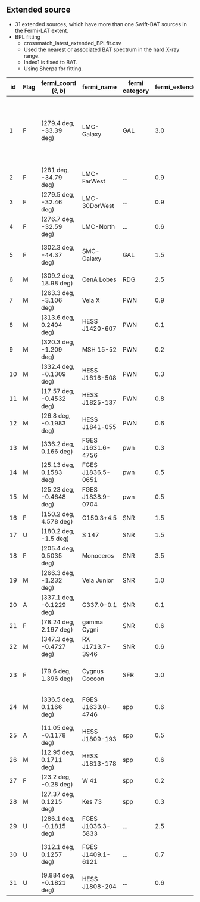 ## Extended source
- 31 extended sources, which have more than one Swift-BAT sources in the Fermi-LAT extent.
- BPL fitting
  - crossmatch_latest_extended_BPLfit.csv
  - Used the nearest or associated BAT spectrum in the hard X-ray range.
  - Index1 is fixed to BAT.
  - Using Sherpa for fitting.


| id| Flag| fermi_coord ($\ell,b$) | fermi_name| fermi category|fermi_extended_model_major| fermi_pindex_PL| fermi_flux| bat_name_counterpart_nearest| bat_category_type_nearest| sep_nearest| bat_pindex_nearest| bat_flux_nearest| bat_name_counterpart| bat_category_type| SED&nbsp;&nbsp;&nbsp;&nbsp;option&nbsp;&nbsp;&nbsp;&nbsp;&nbsp;&nbsp;&nbsp;&nbsp;option&nbsp;&nbsp;&nbsp;&nbsp;;&nbsp;&nbsp;&nbsp;&nbsp;option&nbsp;&nbsp;&nbsp;&nbsp; | SED&nbsp;&nbsp;&nbsp;&nbsp;option&nbsp;&nbsp;&nbsp;&nbsp;&nbsp;&nbsp;&nbsp;&nbsp;option&nbsp;&nbsp;&nbsp;&nbsp;;&nbsp;&nbsp;&nbsp;&nbsp;option&nbsp;&nbsp;&nbsp;&nbsp;
|--- |--- |---| ---|--- |--- |--- |--- |--- |--- |--- |--- |--- |--- |--- |---|---
| 1 | F | (279.4 deg, -33.39 deg) | LMC-Galaxy | GAL | 3.0 | 2.19 | 11 | 2MASX J05052442-6734358 | Unknown AGN | 1.7 | 2.02 | 1 | SWIFT J045106.8-694803; IGR J05007-7047; 2MASX J05052442-6734358; LMC X-4; RX J0531.2-6609; LMC X-1; PSR B0540-69; XMMU J054134.7-682550; [RSG2010] A;  | HMXB; HMXB; Unknown AGN; HMXB; HMXB; HMXB; Pulsar; HMXB; HMXB;  | ![](figures/SED_sherpa/Extended_BPL_LMC-Galaxy.png) | ![](figures/SED_sherpa_LogParabola/fig_LMC-Galaxy.png)
| 2 | F | (281 deg, -34.79 deg) | LMC-FarWest | ... | 0.9 | 2.1 | 2 | SWIFT J045106.8-694803 | HMXB | 0.8 | 2.48 | 3.3 | ... | ... | ![](figures/SED_sherpa/Extended_BPL_LMC-FarWest.png) | ![](figures/SED_sherpa_LogParabola/fig_LMC-FarWest.png)
| 3 | F | (279.5 deg, -32.46 deg) | LMC-30DorWest | ... | 0.9 | 2.12 | 4.4 | RSG2010 A | HMXB | 1.0 | 2.82 | 0.57 | ... | ... | ![](figures/SED_sherpa/Extended_BPL_LMC-30DorWest.png) | ![](figures/SED_sherpa_LogParabola/fig_LMC-30DorWest.png)
| 4 | F | (276.7 deg, -32.59 deg) | LMC-North | ... | 0.6 | 2.0 | 2.3 | LMC X-4 | HMXB | 0.3 | 2.83 | 33 | LMC X-4; RX J0531.2-6609;  | HMXB; HMXB;  | ![](figures/SED_sherpa/Extended_BPL_LMC-North.png) | ![](figures/SED_sherpa_LogParabola/fig_LMC-North.png)
| 5 | F | (302.3 deg, -44.37 deg) | SMC-Galaxy | GAL | 1.5 | 2.2 | 2.5 | IGR J01054-7253 | HMXB | 0.3 | 3.46 | 0.34 | RX J0052.1-7319; RX J0053.8-7226; IGR J01054-7253; XTE J0103-728; SXP 202;  | HMXB; HMXB; HMXB; HMXB; HMXB;  | ![](figures/SED_sherpa/Extended_BPL_SMC-Galaxy.png) | ![](figures/SED_sherpa_LogParabola/fig_SMC-Galaxy.png)
| 6 | M | (309.2 deg, 18.98 deg) | CenA Lobes | RDG | 2.5 | 2.51 | 5.2 | Cen A | Beamed AGN | 0.5 | 1.88 | 1.4e+02 | ... | ... | ![](figures/SED_sherpa/Extended_BPL_CenA_Lobes.png) | ![](figures/SED_sherpa_LogParabola/fig_CenA_Lobes.png)
| 7 | M | (263.3 deg, -3.106 deg) | Vela X | PWN | 0.9 | 2.18 | 13 | Vela Pulsar | Pulsar | 0.4 | 1.97 | 18 | Vela Pulsar; SWIFT J0837.8-4440;  | Pulsar; U2;  | ![](figures/SED_sherpa/Extended_BPL_Vela_X.png) | ![](figures/SED_sherpa_LogParabola/fig_Vela_X.png)
| 8 | M | (313.6 deg, 0.2404 deg) | HESS J1420-607 | PWN | 0.1 | 2.0 | 3.7 | Rabbit | Pulsar | 0.2 | 1.53 | 0.8 | ... | ... | ![](figures/SED_sherpa/Extended_BPL_HESS_J1420-607.png) | ![](figures/SED_sherpa_LogParabola/fig_HESS_J1420-607.png)
| 9 | M | (320.3 deg, -1.209 deg) | MSH 15-52 | PWN | 0.2 | 1.83 | 5.3 | PSR B1509-58 | Pulsar | 0.0 | 1.85 | 26 | ... | ... | ![](figures/SED_sherpa/Extended_BPL_MSH_15-52.png) | ![](figures/SED_sherpa_LogParabola/fig_MSH_15-52.png)
| 10 | M | (332.4 deg, -0.1309 deg) | HESS J1616-508 | PWN | 0.3 | 2.05 | 12 | PSR J1617-5055 | Pulsar | 0.2 | 2.05 | 1.5 | ... | ... | ![](figures/SED_sherpa/Extended_BPL_HESS_J1616-508.png) | ![](figures/SED_sherpa_LogParabola/fig_HESS_J1616-508.png)
| 11 | M | (17.57 deg, -0.4532 deg) | HESS J1825-137 | PWN | 0.8 | 1.75 | 14 | IGR J18246-1425 | Pulsar | 0.6 | 2.8 | 1.9 | IGR J18246-1425; XMMSL1 J182155.0-134719;  | Pulsar; HMXB;  | ![](figures/SED_sherpa/Extended_BPL_HESS_J1825-137.png) | ![](figures/SED_sherpa_LogParabola/fig_HESS_J1825-137.png)
| 12 | M | (26.8 deg, -0.1983 deg) | HESS J1841-055 | PWN | 0.6 | 1.98 | 13 | AX J1841.0-0535 | HMXB | 0.1 | 1.91 | 2.5 | AX J1841.0-0535; 1E 1841-045;  | HMXB; Pulsar;  | ![](figures/SED_sherpa/Extended_BPL_HESS_J1841-055.png) | ![](figures/SED_sherpa_LogParabola/fig_HESS_J1841-055.png)
| 13 | M | (336.2 deg, 0.166 deg) | FGES J1631.6-4756 | pwn | 0.3 | 1.76 | 3 | AX J1631.9-4752 | Pulsar | 0.1 | 2.84 | 31 | ... | ... | ![](figures/SED_sherpa/Extended_BPL_FGES_J1631.6-4756.png) | ![](figures/SED_sherpa_LogParabola/fig_FGES_J1631.6-4756.png)
| 14 | M | (25.13 deg, 0.1583 deg) | FGES J1836.5-0651 | pwn | 0.5 | 2.04 | 22 | PSR J1838-0655 | Pulsar | 0.3 | 1.71 | 6.9 | ... | ... | ![](figures/SED_sherpa/Extended_BPL_FGES_J1836.5-0651.png) | ![](figures/SED_sherpa_LogParabola/fig_FGES_J1836.5-0651.png)
| 15 | M | (25.23 deg, -0.4648 deg) | FGES J1838.9-0704 | pwn | 0.5 | 1.85 | 7 | PSR J1838-0655 | Pulsar | 0.3 | 1.71 | 6.9 | ... | ... | ![](figures/SED_sherpa/Extended_BPL_FGES_J1838.9-0704.png) | ![](figures/SED_sherpa_LogParabola/fig_FGES_J1838.9-0704.png)
| 16 | F | (150.2 deg, 4.578 deg) | G150.3+4.5 | SNR | 1.5 | 1.68 | 4.1 | XTE J0421+560 | HMXB | 1.2 | 2.27 | 1.2 | ... | ... | ![](figures/SED_sherpa/Extended_BPL_G150.3+4.5.png) | ![](figures/SED_sherpa_LogParabola/fig_G150.3+4.5.png)
| 17 | U | (180.2 deg, -1.5 deg) | S 147 | SNR | 1.5 | 2.18 | 5.7 | SWIFT J053457.91+282837.9 | U2 | 1.3 | 2.35 | 1.2 | ... | ... | ![](figures/SED_sherpa/Extended_BPL_S_147.png) | ![](figures/SED_sherpa_LogParabola/fig_S_147.png)
| 18 | F | (205.4 deg, 0.5035 deg) | Monoceros | SNR | 3.5 | 2.3 | 9.1 | 2MASX J06262702+0727287 | Unknown AGN | 3.2 | 1.87 | 1.6 | ... | ... | ![](figures/SED_sherpa/Extended_BPL_Monoceros.png) | ![](figures/SED_sherpa_LogParabola/fig_Monoceros.png)
| 19 | M | (266.3 deg, -1.232 deg) | Vela Junior | SNR | 1.0 | 1.79 | 12 | PSR J0855-4644 | Pulsar | 0.8 | 2.06 | 1 | ... | ... | ![](figures/SED_sherpa/Extended_BPL_Vela_Junior.png) | ![](figures/SED_sherpa_LogParabola/fig_Vela_Junior.png)
| 20 | A | (337.1 deg, -0.1229 deg) | G337.0-0.1 | SNR | 0.1 | 2.34 | 10 | SGR 1627-41 | Gamma-ray source | 0.1 | 1.81 | 1.4 | SGR 1627-41; IGR J16358-4726;  | Gamma-ray source; Pulsar;  | ![](figures/SED_sherpa/Extended_BPL_G337.0-0.1.png) | ![](figures/SED_sherpa_LogParabola/fig_G337.0-0.1.png)
| 21 | F | (78.24 deg, 2.197 deg) | gamma Cygni | SNR | 0.6 | 1.96 | 10 | 2MASX J20183871+4041003 | Sy2 | 0.5 | 2.03 | 2.6 | ... | ... | ![](figures/SED_sherpa/Extended_BPL_gamma_Cygni.png) | ![](figures/SED_sherpa_LogParabola/fig_gamma_Cygni.png)
| 22 | M | (347.3 deg, -0.4727 deg) | RX J1713.7-3946 | SNR | 0.6 | 1.71 | 7 | SWIFT J1712.9-4002 | U1 | 0.3 | 3.25 | 1.3 | SNR G347.3-0.5; SWIFT J1712.9-4002;  | SNR; U1;  | ![](figures/SED_sherpa/Extended_BPL_RX_J1713.7-3946.png) | ![](figures/SED_sherpa_LogParabola/fig_RX_J1713.7-3946.png)
| 23 | F | (79.6 deg, 1.396 deg) | Cygnus Cocoon | SFR | 3.0 | 2.09 | 1.2e+02 | Cyg X-3 | HMXB | 0.7 | 3.0 | 2.5e+02 | 2MASX J20183871+4041003; Cyg X-3; SSTSL2 J203705.58+415005.3;  | Sy2; HMXB; Beamed AGN;  | ![](figures/SED_sherpa/Extended_BPL_Cygnus_Cocoon.png) | ![](figures/SED_sherpa_LogParabola/fig_Cygnus_Cocoon.png)
| 24 | M | (336.5 deg, 0.1166 deg) | FGES J1633.0-4746 | spp | 0.6 | 2.17 | 25 | AX J1631.9-4752 | Pulsar | 0.2 | 2.84 | 31 | AX J1631.9-4752; 4U 1630-47; IGR J16328-4726; SGR 1627-41; IGR J16358-4726;  | Pulsar; LMXB; HMXB; Gamma-ray source; Pulsar;  | ![](figures/SED_sherpa/Extended_BPL_FGES_J1633.0-4746.png) | ![](figures/SED_sherpa_LogParabola/fig_FGES_J1633.0-4746.png)
| 25 | A | (11.05 deg, -0.1178 deg) | HESS J1809-193 | spp | 0.5 | 2.36 | 5.1 | PSR J1811-1925 | Pulsar | 0.3 | 2.07 | 3.5 | XTE J1810-189; PSR J1811-1925;  | LMXB; Pulsar;  | ![](figures/SED_sherpa/Extended_BPL_HESS_J1809-193.png) | ![](figures/SED_sherpa_LogParabola/fig_HESS_J1809-193.png)
| 26 | M | (12.95 deg, 0.1711 deg) | HESS J1813-178 | spp | 0.6 | 2.34 | 15 | IGR J18135-1751 | SNR | 0.2 | 1.92 | 4.1 | IGR J18135-1751; GX 13+1;  | SNR; LMXB;  | ![](figures/SED_sherpa/Extended_BPL_HESS_J1813-178.png) | ![](figures/SED_sherpa_LogParabola/fig_HESS_J1813-178.png)
| 27 | F | (23.2 deg, -0.28 deg) | W 41 | spp | 0.2 | 2.13 | 11 | Swift J1834.9-0846 | star | 0.2 | 2.13 | 0.96 | ... | ... | ![](figures/SED_sherpa/Extended_BPL_W_41.png) | ![](figures/SED_sherpa_LogParabola/fig_W_41.png)
| 28 | M | (27.37 deg, 0.1215 deg) | Kes 73 | spp | 0.3 | 2.37 | 7.2 | 1E 1841-045 | Pulsar | 0.1 | 1.33 | 11 | ... | ... | ![](figures/SED_sherpa/Extended_BPL_Kes_73.png) | ![](figures/SED_sherpa_LogParabola/fig_Kes_73.png)
| 29 | U | (286.1 deg, -0.1815 deg) | FGES J1036.3-5833 | ... | 2.5 | 1.93 | 29 | Eta Carina | XRB | 1.6 | 3.76 | 0.78 | 4U 1036-56; Eta Carina; 2MASS J10445192-6025115;  | HMXB; XRB; star;  | ![](figures/SED_sherpa/Extended_BPL_FGES_J1036.3-5833.png) | ![](figures/SED_sherpa_LogParabola/fig_FGES_J1036.3-5833.png)
| 30 | U | (312.1 deg, 0.1257 deg) | FGES J1409.1-6121 | ... | 0.7 | 2.16 | 25 | SWIFT J1408.2-6113 | CV | 0.2 | 2.68 | 1.1 | [CG2001] G311.45-0.13; SWIFT J1408.2-6113; MAXI J1409-619;  | U2; CV; Pulsar;  | ![](figures/SED_sherpa/Extended_BPL_FGES_J1409.1-6121.png) | ![](figures/SED_sherpa_LogParabola/fig_FGES_J1409.1-6121.png)
| 31 | U | (9.884 deg, -0.1821 deg) | HESS J1808-204 | ... | 0.6 | 2.57 | 4.9 | SGR 1806-20 | Pulsar | 0.1 | 1.66 | 5.3 | ... | ... | ![](figures/SED_sherpa/Extended_BPL_HESS_J1808-204.png) | ![](figures/SED_sherpa_LogParabola/fig_HESS_J1808-204.png)
